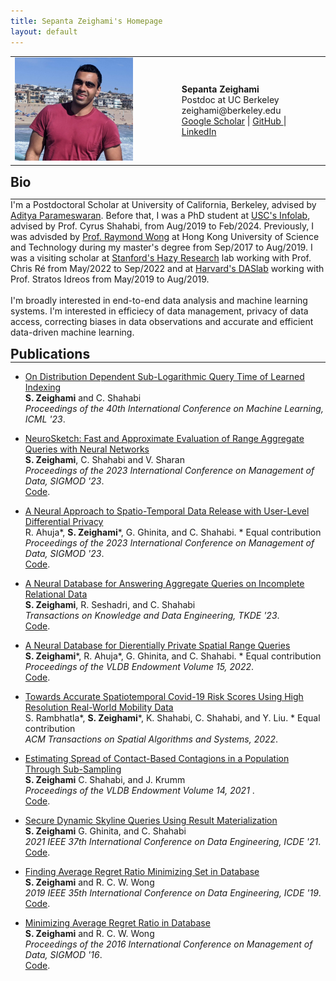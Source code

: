 ```yaml
---
title: Sepanta Zeighami's Homepage
layout: default
---
```



<html>

<body>
 <table border="0" cellpadding="0" cellspacing="0">
  <tr>
   <td align="LEFT" valign="TOP"><img src="./index/sep.jpeg" width="200">
   </td>
   <td align="LEFT" valign="TOP" width="50">
   </td>
   <td align="LEFT" valign="CENTER">
        <b>Sepanta Zeighami</b>
        <br>
        Postdoc at UC Berkeley
        <br>
        zeighami@berkeley.edu
        <br>
        <a href="https://scholar.google.com/citations?user=vaf4fT8AAAAJ&hl=en&oi=ao">Google Scholar</a>
        |
        <a href="https://github.com/szeighami">GitHub </a>
        |
         <a href="https://www.linkedin.com/in/zeighami">LinkedIn</a>
   </td>
  </tr>
 </table>

<a id="bio"><h2 align="LEFT" style="margin:0px">Bio</h2></a>
<hr style="margin:0px">
I'm a Postdoctoral Scholar at University of California, Berkeley, advised by <a href="https://people.eecs.berkeley.edu/~adityagp/">Aditya Parameswaran</a>. Before that, I was a PhD student at <a href="https://infolab.usc.edu/">USC's Infolab</a>, advised by Prof. Cyrus Shahabi, from Aug/2019 to Feb/2024. Previously, I was advisded by <a href="https://cse.hkust.edu.hk/~raywong/">Prof. Raymond Wong</a> at Hong Kong University of Science and Technology during my master's degree from Sep/2017 to Aug/2019. I was a visiting scholar at <a href="https://hazyresearch.stanford.edu/">Stanford's Hazy Research</a> lab working with Prof. Chris Ré from May/2022 to Sep/2022 and at <a href="http://daslab.seas.harvard.edu/">Harvard's DASlab</a> working with Prof. Stratos Idreos from May/2019 to Aug/2019.
<br />
<br />
I'm broadly interested in end-to-end data analysis and machine learning systems. I'm interested in efficiecy of data management, privacy of data access, correcting biases in data observations and accurate and efficient data-driven machine learning.  
 
 <p style="margin-bottom:0.2cm;"></p>



<p style="margin-bottom:0.05cm;"></p>
<a id="publications"><h2 align="Left" style="margin:0px">Publications</h2></a>
<hr style="margin:0px">
 <ul>
 <li>
    <p>  <a href="https://arxiv.org/abs/2306.10651.pdf"> On Distribution Dependent Sub-Logarithmic Query Time of Learned Indexing </a> <br />
<b>S. Zeighami</b> and C. Shahabi <br />
<em>Proceedings of the 40th International Conference on Machine Learning, ICML '23</em>. <br />
   </p>
  </li>
  <li>
    <p>  <a href="https://arxiv.org/pdf/2211.10832.pdf"> NeuroSketch: Fast and Approximate Evaluation of Range Aggregate Queries with Neural Networks  </a> <br />
<b>S. Zeighami</b>, C. Shahabi and V. Sharan <br />
<em>Proceedings of the 2023 International Conference on Management of Data, SIGMOD '23</em>. <br />
       <a href="https://github.com/szeighami/NeuroSketch">Code</a>.<br />
   </p>
  </li>
  <li>
    <p>  <a href="https://arxiv.org/pdf/2208.09744.pdf"> A Neural Approach to Spatio-Temporal Data Release with User-Level Differential Privacy  </a> <br />
R. Ahuja*, <b>S. Zeighami</b>*, G. Ghinita, and C. Shahabi. * Equal contribution <br />
<em>Proceedings of the 2023 International Conference on Management of Data, SIGMOD '23</em>. <br />
     <a href="https://github.com/riteshahuja13/paper_code">Code</a>.<br />
   </p>
  </li>
 <li>
    <p>  <a href="https://www.computer.org/csdl/journal/tk/5555/01/10298807/1RACzqhftXG"> A Neural Database for Answering Aggregate Queries on Incomplete Relational Data </a><br />
<b>S. Zeighami</b>, R. Seshadri, and C. Shahabi <br />
<em>Transactions on Knowledge and Data Engineering, TKDE '23</em>. <br />
     <a href="https://github.com/szeighami/NeuroComplete">Code</a>.<br />
   </p>
  </li>
  <li>
    <p> <a href="https://www.vldb.org/pvldb/vol15/p1066-zeighami.pdf">A Neural Database for Dierentially Private Spatial Range Queries </a> <br />
<b>S. Zeighami</b>*, R. Ahuja*, G. Ghinita, and C. Shahabi. * Equal contribution <br />
<em>Proceedings of the VLDB Endowment Volume 15, 2022</em>. <br />
     <a href="https://github.com/szeighami/SNH">Code</a>.<br />
   </p>
  </li>
  <li>
    <p> <a href="https://arxiv.org/pdf/2012.07283.pdf">Towards Accurate Spatiotemporal Covid-19 Risk Scores Using High Resolution Real-World Mobility Data  </a><br />
S. Rambhatla*, <b>S. Zeighami</b>*, K. Shahabi, C. Shahabi, and Y. Liu. * Equal contribution <br />
<em>ACM Transactions on Spatial Algorithms and Systems, 2022</em>. <br />
   </p>
  </li>
    <li>
    <p> <a href="http://vldb.org/pvldb/vol14/p1557-zeighami.pdf">Estimating Spread of Contact-Based Contagions in a Population Through Sub-Sampling   </a><br />
<b>S. Zeighami</b> C. Shahabi, and J. Krumm <br />
<em>Proceedings of the VLDB Endowment Volume 14, 2021 </em>. <br />
     <a href="https://github.com/szeighami/SpreadSim">Code</a>.<br />
   </p>
  </li>
  <li>
    <p> <a href="https://arxiv.org/pdf/2003.00051.pdf">Secure Dynamic Skyline Queries Using Result Materialization</a>  <br />
<b>S. Zeighami</b> G. Ghinita, and C. Shahabi <br />
<em>2021 IEEE 37th International Conference on Data Engineering, ICDE '21</em>. <br />
     <a href="https://github.com/szeighami/Dynamic-Skyline">Code</a>.<br />
    </p>
  </li>
  <li>
    <p> <a href="https://ieeexplore.ieee.org/abstract/document/8731515">Finding Average Regret Ratio Minimizing Set in Database </a><br />
<b>S. Zeighami</b> and R. C. W. Wong <br />
<em>2019 IEEE 35th International Conference on Data Engineering, ICDE '19</em>. <br />
     <a href="https://github.com/szeighami/FAM_Discrete-DP">Code</a>.<br />
   </p>
   </li>
   <li>
   <p> <a href="https://dl.acm.org/doi/abs/10.1145/2882903.2914831">Minimizing Average Regret Ratio in Database </a><br />
<b>S. Zeighami</b> and R. C. W. Wong <br />
<em>Proceedings of the 2016 International Conference on Management of Data, SIGMOD '16</em>. <br />
     <a href="https://github.com/szeighami/FAM_Greedy-Shrink">Code</a>.<br />
   </p>
  </li>
  </ul>
</body>
</html> 

